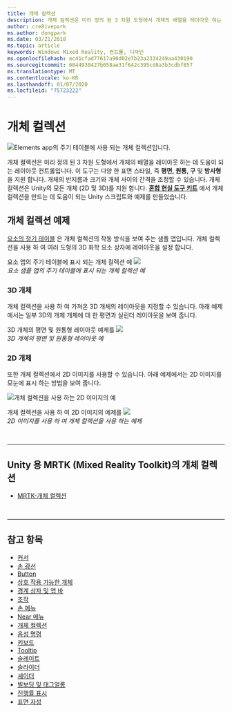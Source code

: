 ```yaml
---
title: 개체 컬렉션
description: 개체 컬렉션은 미리 정의 된 3 차원 도형에서 개체의 배열을 레이아웃 하는 데 도움이 되는 레이아웃 컨트롤입니다.
author: cre8ivepark
ms.author: dongpark
ms.date: 03/21/2018
ms.topic: article
keywords: Windows Mixed Reality, 컨트롤, 디자인
ms.openlocfilehash: ec41cfad77617a90d02e7b23a2334249aa430190
ms.sourcegitcommit: 6844930427b658ae31f642c395cd8a3b3cdbf857
ms.translationtype: MT
ms.contentlocale: ko-KR
ms.lasthandoff: 01/07/2020
ms.locfileid: "75723222"
---
```

# <a name="object-collection"></a>개체 컬렉션

![Elements app의 주기 테이블에 사용 되는 개체 컬렉션입니다.](images/UX/UX_Hero_ObjectCollection.jpg)<br>


개체 컬렉션은 미리 정의 된 3 차원 도형에서 개체의 배열을 레이아웃 하는 데 도움이 되는 레이아웃 컨트롤입니다. 이 도구는 다양 한 표면 스타일, 즉 **평면, 원통, 구** 및 **방사형**을 지원 합니다. 개체의 반지름과 크기와 개체 사이의 간격을 조정할 수 있습니다. 개체 컬렉션은 Unity의 모든 개체 (2D 및 3D)를 지원 합니다. **[혼합 현실 도구 키트](https://microsoft.github.io/MixedRealityToolkit-Unity/Documentation/README_ObjectCollection.html)** 에서 개체 컬렉션을 만드는 데 도움이 되는 Unity 스크립트와 예제를 만들었습니다.


## <a name="object-collection-examples"></a>개체 컬렉션 예제

[요소의 정기 테이블](periodic-table-of-the-elements.md) 은 개체 컬렉션의 작동 방식을 보여 주는 샘플 앱입니다. 개체 컬렉션을 사용 하 여 여러 도형의 3D 화학 요소 상자에 레이아웃을 설정 합니다.

요소 앱의 주기 테이블에 표시 되는 개체 컬렉션 예 ![](images/periodictable-collections-1000px.jpg)<br>
*요소 샘플 앱의 주기 테이블에 표시 되는 개체 컬렉션 예*

### <a name="3d-objects"></a>3D 개체

개체 컬렉션을 사용 하 여 가져온 3D 개체의 레이아웃을 지정할 수 있습니다. 아래 예제에서는 일부 3D의 개체 개체에 대 한 평면과 실린더 레이아웃을 보여 줍니다.

3D 개체의 평면 및 원통형 레이아웃 예제를 ![](images/objectcollection-3dobjects-1000px.jpg)<br>
*3D 개체의 평면 및 원통형 레이아웃 예*

### <a name="2d-objects"></a>2D 개체

또한 개체 컬렉션에서 2D 이미지를 사용할 수 있습니다. 아래 예제에서는 2D 이미지를 모눈에 표시 하는 방법을 보여 줍니다.

![개체 컬렉션을 사용 하는 2D 이미지의 예](images/940px-layout-3dobjects-3.jpg)

개체 컬렉션을 사용 하 여 2D 이미지의 예제를 ![](images/940px-layout-2dimages.jpg)<br>
*2D 이미지를 사용 하 여 개체 컬렉션을 사용 하는 예제*

<br>

---

## <a name="object-collection-in-mrtk-mixed-reality-toolkit-for-unity"></a>Unity 용 MRTK (Mixed Reality Toolkit)의 개체 컬렉션

* [MRTK-개체 컬렉션](https://microsoft.github.io/MixedRealityToolkit-Unity/Documentation/README_ObjectCollection.html)


<br>

---


## <a name="see-also"></a>참고 항목

* [커서](cursors.md)
* [손 광선](point-and-commit.md)
* [Button](button.md)
* [상호 작용 가능한 개체](interactable-object.md)
* [경계 상자 및 앱 바](app-bar-and-bounding-box.md)
* [조작](direct-manipulation.md)
* [손 메뉴](hand-menu.md)
* [Near 메뉴](near-menu.md)
* [개체 컬렉션](object-collection.md)
* [음성 명령](voice-input.md)
* [키보드](keyboard.md)
* [Tooltip](tooltip.md)
* [슬레이트](slate.md)
* [슬라이더](slider.md)
* [셰이더](shader.md)
* [빌보딩 및 태그얼롱](billboarding-and-tag-along.md)
* [진행률 표시](progress.md)
* [표면 자성](surface-magnetism.md)
